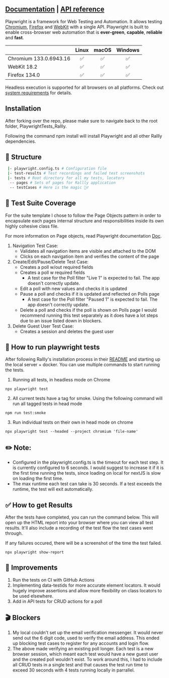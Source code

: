 ## [Documentation](https://playwright.dev) | [API reference](https://playwright.dev/docs/api/class-playwright)

Playwright is a framework for Web Testing and Automation. It allows testing [Chromium](https://www.chromium.org/Home), [Firefox](https://www.mozilla.org/en-US/firefox/new/) and [WebKit](https://webkit.org/) with a single API. Playwright is built to enable cross-browser web automation that is **ever-green**, **capable**, **reliable** and **fast**.

|                                                                      |       Linux        |       macOS        |      Windows       |
| :------------------------------------------------------------------- | :----------------: | :----------------: | :----------------: |
| Chromium <!-- GEN:chromium-version -->133.0.6943.16<!-- GEN:stop --> | :white_check_mark: | :white_check_mark: | :white_check_mark: |
| WebKit <!-- GEN:webkit-version -->18.2<!-- GEN:stop -->              | :white_check_mark: | :white_check_mark: | :white_check_mark: |
| Firefox <!-- GEN:firefox-version -->134.0<!-- GEN:stop -->           | :white_check_mark: | :white_check_mark: | :white_check_mark: |

Headless execution is supported for all browsers on all platforms. Check out [system requirements](https://playwright.dev/docs/intro#system-requirements) for details.

## Installation

After forking over the repo, please make sure to navigate back to the root folder, PlaywrightTests_Rallly.

Following the command npm install will install Playwright and all other Rallly dependencies.

## 📁 Structure

```sh
 |- playwright.config.ts # Configuration file
 |- test-results # Test recordings and failed test screenshots
 |- tests # Root directory for all my tests, locators
  -- pages # Sets of pages for Rallly application
  -- testCases # Here is the magic 🧙‍♂️
```

## 📜 Test Suite Coverage

For the suite template I chose to follow the Page Objects pattern in order to encapsulate each pages internal structure and responsibilities inside its own highly cohesive class file.

For more information on Page objects, read Playwright documentation [Doc](https://playwright.dev/docs/pom).

1. Navigation Test Case:
   - Validates all navigation items are visible and attached to the DOM
   - Clicks on each navigation item and verifies the content of the page
2. Create/Edit/Pause/Delete Test Case:
   - Creates a poll w/out required fields
   - Creates a poll w required fields
     - A test case for the Poll filter "Live 1" is expected to fail. The app doesn't correctly update.
   - Edit a poll with new values and checks it is updated
   - Pause a poll and checks if it is updated and reflected on Polls page
     - A test case for the Poll filter "Paused 1" is expected to fail. The app doesn't correctly update.
   - Delete a poll and checks if the poll is shown on Polls page
     I would recommend running this test separately as it does have a lot steps due to an issue listed down in blockers.
3. Delete Guest User Test Case:
   - Creates a session and deletes the guest user

## 🧰 How to run playwright tests

After following Rallly's installation process in their [README](../README.md) and starting up the local server + docker. You can use multiple commands to start running the tests.

1. Running all tests, in headless mode on Chrome

```
npx playwright test
```

2. All current tests have a tag for smoke. Using the following command will run all tagged tests in head mode

```
npm run test:smoke
```

3. Run individual tests on their own in head mode on chrome

```
npx playwright test --headed --project chromium 'file-name'
```

## :pencil2: Note:

- Configured in the playwright.config.ts is the timeout for each test step. It is currently configured to 6 seconds. I would suggest to increase it if it is the first time running the tests, since loading on local for nextJS is slow on loading the first time.
- The max runtime each test can take is 30 seconds. If a test exceeds the runtime, the test will exit automatically.

## ✅ How to get Results

After the tests have completed, you can run the command below. This will open up the HTML report into your browser where you can view all test results. It'll also include a recording of the test flow the test cases went through.

If any failures occured, there will be a screenshot of the time the test failed.

```
npx playwright show-report
```

## 🔨 Improvements

1. Run the tests on CI with GitHub Actions
2. Implementing data-testids for more accurate element locators. It would hugely improve assertions and allow more flexibility on class locators to be used elsewhere.
3. Add in API tests for CRUD actions for a poll

## 🎬 Blockers

1. My local couldn't set up the email verification messenger. It would never send out the 6 digit code, used to verify the email address. This ended up blocking test cases to register for any accounts and login flow.
2. The above made verifying an existing poll longer. Each test is a new browser session, which meant each test would have a new guest user and the created poll wouldn't exist. To work around this, I had to include all CRUD tests in a single test and that causes the test run time to exceed 30 seconds with 4 tests running locally in parrallel.
